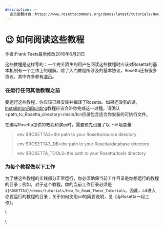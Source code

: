 ```yaml
---
description: >-
  该页面翻译自：https://www.rosettacommons.org/demos/latest/tutorials/How_To_Read_These_Tutorials/Tutorial_Setup
---
```


# 😉 如何阅读这些教程

作者:Frank Teets最后修改2016年6月21日

这些教程是这样写的：一个完全陌生的用户在阅读这些教程时应该对Rosetta的基本机制有一个工作上的理解。除了入门教程所涉及的基本协议，Rosetta还有很多协议。其中许多都有[演示](https://www.rosettacommons.org/demos/latest/demos-by-category)。

### 在运行任何其他教程之前&#x20;

要运行这些教程，你应该已经安装并编译了Rosetta。如果还没有的话，[Installation和Building](安装Rosetta.md)教程应该会带你完成这一过程。请确认\<path\_to\_Rosetta\_directory>/main/bin目录包含适合你安装的可执行文件。

在编写Rosetta提供的教程和演示时，需要预先设置了以下环境变量:

> env $ROSETTA3=the path to your Rosetta/source directory
>
> env $ROSETTA3\_DB=the path to your Rosetta/database directory
>
> env $ROSETTA\_TOOLS=the path to your Rosetta/tools directory

### 为每个教程做以下工作

为了使这些教程的实践部分正常运行，你必须确保当前工作目录是你想运行的教程的目录；例如，对于这个教程，你的当前工作目录必须是`${ROSETTA3}/demos/tutorials/How_To_Read_These_Tutorials`。因此，cd进入你要运行的教程的目录；关于如何使用cd的简要说明，见《与Rosetta一起工作》。

\


\
